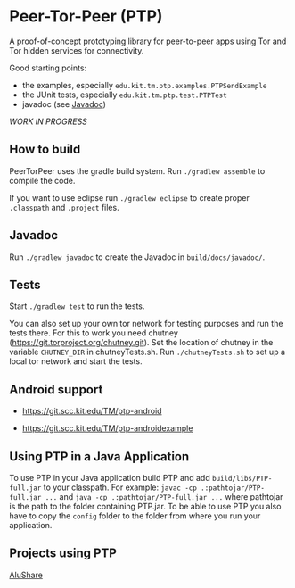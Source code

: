 # Peer-Tor-Peer (PTP)

A proof-of-concept prototyping library for peer-to-peer
apps using Tor and Tor hidden services for connectivity.

Good starting points:

* the examples, especially `edu.kit.tm.ptp.examples.PTPSendExample`
* the JUnit tests, especially `edu.kit.tm.ptp.test.PTPTest`
* javadoc (see [Javadoc](README.md#javadoc))

*WORK IN PROGRESS*

## How to build

PeerTorPeer uses the gradle build system.
Run `./gradlew assemble` to compile the code.

If you want to use eclipse run `./gradlew eclipse` to create proper
`.classpath` and `.project` files.

## Javadoc

Run `./gradlew javadoc` to create the Javadoc in `build/docs/javadoc/`.

## Tests

Start `./gradlew test` to run the tests.

You can also set up your own tor network for testing purposes and run the tests there.
For this to work you need chutney (https://git.torproject.org/chutney.git).
Set the location of chutney in the variable `CHUTNEY_DIR` in chutneyTests.sh.
Run `./chutneyTests.sh` to set up a local tor network and start the tests.

## Android support

- https://git.scc.kit.edu/TM/ptp-android

- https://git.scc.kit.edu/TM/ptp-androidexample

## Using PTP in a Java Application

To use PTP in your Java application build PTP and add `build/libs/PTP-full.jar` to your classpath.
For example: `javac -cp .:pathtojar/PTP-full.jar ...` and `java -cp .:pathtojar/PTP-full.jar ...` 
where pathtojar is the path to the folder containing PTP.jar.
To be able to use PTP you also have to copy the `config` folder to the folder from where you run your application. 

## Projects using PTP

[AluShare](https://github.com/weichweich/AluShare)
